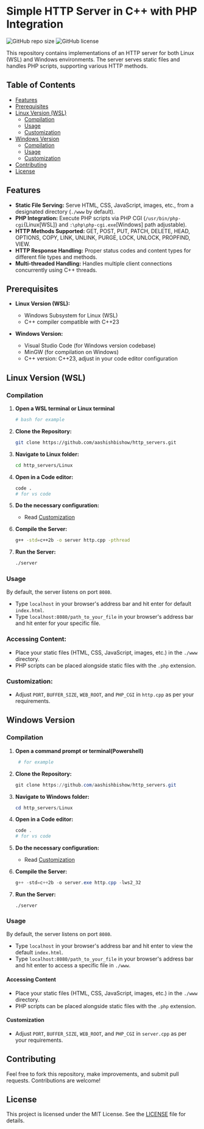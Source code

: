 # Simple HTTP Server in C++ with PHP Integration

![GitHub repo size](https://img.shields.io/github/repo-size/aashishbishow/http_servers)
![GitHub license](https://img.shields.io/github/license/aashishbishow/http_servers)

This repository contains implementations of an HTTP server for both Linux (WSL) and Windows environments. The server serves static files and handles PHP scripts, supporting various HTTP methods.

## Table of Contents

- [Features](#features)
- [Prerequisites](#prerequisites)
- [Linux Version (WSL)](#linux-version-wsl)
  - [Compilation](#compilation-linux-wsl)
  - [Usage](#usage-linux-wsl)
  - [Customization](#customization-linux-wsl)
- [Windows Version](#windows-version)
  - [Compilation](#compilation-windows)
  - [Usage](#usage-windows)
  - [Customization](#customization-windows)
- [Contributing](#contributing)
- [License](#license)

## Features

- **Static File Serving:** Serve HTML, CSS, JavaScript, images, etc., from a designated directory (`./www` by default).
- **PHP Integration:** Execute PHP scripts via PHP CGI (`/usr/bin/php-cgi`{Linux[WSL]} and `:\php\php-cgi.exe`[Windows] path adjustable).
- **HTTP Methods Supported:** GET, POST, PUT, PATCH, DELETE, HEAD, OPTIONS, COPY, LINK, UNLINK, PURGE, LOCK, UNLOCK, PROPFIND, VIEW.
- **HTTP Response Handling:** Proper status codes and content types for different file types and methods.
- **Multi-threaded Handling:** Handles multiple client connections concurrently using C++ threads.

## Prerequisites

- **Linux Version (WSL):**
  - Windows Subsystem for Linux (WSL)
  - C++ compiler compatible with C++23

- **Windows Version:**
  - Visual Studio Code (for Windows version codebase)
  - MinGW (for compilation on Windows)
  - C++ version: C++23, adjust in your code editor configuration


## Linux Version (WSL)

### Compilation

1. **Open a WSL terminal or Linux terminal**
   ```bash 
   # bash for example
   ```

2. **Clone the Repository:**
   ```bash
   git clone https://github.com/aashishbishow/http_servers.git
   ```

3. **Navigate to Linux folder:**
   ```bash
   cd http_servers/Linux
   ```

4. **Open in a Code editor:**
   ```bash
   code . 
   # for vs code
   ```

5. **Do the necessary configuration:**
   - Read [Customization](#customization-linux-wsl)

6. **Compile the Server:**
   ```bash
   g++ -std=c++2b -o server http.cpp -pthread
   ```

7. **Run the Server:**
   ```bash
   ./server
   ```

### Usage

   By default, the server listens on port `8080`.
   - Type `localhost` in your browser's address bar and hit enter for default `index.html`.
   - Type `localhost:8080/path_to_your_file` in your browser's address bar and hit enter for your specific file.

### Accessing Content:

   - Place your static files (HTML, CSS, JavaScript, images, etc.) in the `./www` directory.
   - PHP scripts can be placed alongside static files with the `.php` extension.

### Customization:

   - Adjust `PORT`, `BUFFER_SIZE`, `WEB_ROOT`, and `PHP_CGI` in `http.cpp` as per your requirements.


## Windows Version

### Compilation

1. **Open a command prompt or terminal(Powershell)**
   ```powershell 
    # for example
   ```

2. **Clone the Repository:**
   ```powershell
   git clone https://github.com/aashishbishow/http_servers.git
   ```

3. **Navigate to Windows folder:**
   ```powershell
   cd http_servers/Linux
   ```

4. **Open in a Code editor:**
   ```powershell
   code .
   # for vs code
   ```

5. **Do the necessary configuration:**
   - Read [Customization](#customization-windows)

6. **Compile the Server:**
   ```powershell
   g++ -std=c++2b -o server.exe http.cpp -lws2_32
   ```

7. **Run the Server:**
   ```
   ./server
   ```

### Usage

   By default, the server listens on port `8080`.
   - Type `localhost` in your browser's address bar and hit enter to view the default `index.html`.
   - Type `localhost:8080/path_to_your_file` in your browser's address bar and hit enter to access a specific file in `./www`.

#### Accessing Content

   - Place your static files (HTML, CSS, JavaScript, images, etc.) in the `./www` directory.
   - PHP scripts can be placed alongside static files with the `.php` extension.

#### Customization

   - Adjust `PORT`, `BUFFER_SIZE`, `WEB_ROOT`, and `PHP_CGI` in `server.cpp` as per your requirements.


## Contributing

Feel free to fork this repository, make improvements, and submit pull requests. Contributions are welcome!


## License

This project is licensed under the MIT License. See the [LICENSE](LICENSE) file for details.
